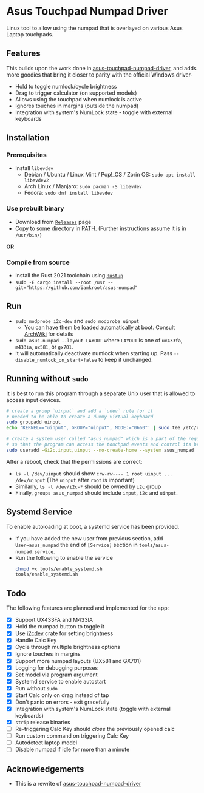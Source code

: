 # Asus Touchpad Numpad Driver

Linux tool to allow using the numpad that is overlayed on various Asus Laptop touchpads.

## Features
This builds upon the work done in [asus-touchpad-numpad-driver](https://github.com/mohamed-badaoui/asus-touchpad-numpad-driver), and adds more goodies that bring it closer to parity with the official Windows driver-
* Hold to toggle numlock/cycle brightness
* Drag to trigger calculator (on supported models)
* Allows using the touchpad when numlock is active
* Ignores touches in margins (outside the numpad)
* Integration with system's NumLock state - toggle with external keyboards

## Installation
### Prerequisites
* Install `libevdev`
    * Debian / Ubuntu / Linux Mint / Pop!\_OS / Zorin OS: `sudo apt install libevdev2`
    * Arch Linux / Manjaro: `sudo pacman -S libevdev`
    * Fedora: `sudo dnf install libevdev`

### Use prebuilt binary
* Download from [`Releases`](https://github.com/iamkroot/asus-numpad/releases) page
* Copy to some directory in PATH. (Further instructions assume it is in `/usr/bin/`)

**OR**

### Compile from source
* Install the Rust 2021 toolchain using [`Rustup`](https://rustup.rs)
* `sudo -E cargo install --root /usr --git="https://github.com/iamkroot/asus-numpad"`

## Run
* `sudo modprobe i2c-dev` and `sudo modprobe uinput`
    * You can have them be loaded automatically at boot. Consult [ArchWiki](https://wiki.archlinux.org/title/Kernel_module#Automatic_module_loading_with_systemd) for details
* `sudo asus-numpad --layout LAYOUT` where `LAYOUT` is one of `ux433fa`, `m433ia`, `ux581`, or `gx701`.
* It will automatically deactivate numlock when starting up. Pass `--disable_numlock_on_start=false` to keep it unchanged.

## Running without `sudo`
It is best to run this program through a separate Unix user that is allowed to access input devices.
```bash
# create a group `uinput` and add a `udev` rule for it
# needed to be able to create a dummy virtual keyboard
sudo groupadd uinput
echo 'KERNEL=="uinput", GROUP="uinput", MODE:="0660"' | sudo tee /etc/udev/rules.d/99-input.rules

# create a system user called "asus_numpad" which is a part of the required groups,
# so that the program can access the touchpad events and control its brightness
sudo useradd -Gi2c,input,uinput --no-create-home --system asus_numpad
```

After a reboot, check that the permissions are correct:
* `ls -l /dev/uinput` should show `crw-rw---- 1 root uinput ... /dev/uinput` (The `uinput` after `root` is important)
* Similarly, `ls -l /dev/i2c-*` should be owned by `i2c` group
* Finally, `groups asus_numpad` should include `input`, `i2c` and `uinput`.

## Systemd Service
To enable autoloading at boot, a systemd service has been provided.
* If you have added the new user from previous section, add `User=asus_numpad` the end of `[Service]` section in `tools/asus-numpad.service`.
* Run the following to enable the service
    ```bash
    chmod +x tools/enable_systemd.sh
    tools/enable_systemd.sh
    ```

## Todo

The following features are planned and implemented for the app:
* [x] Support UX433FA and M433IA
* [x] Hold the numpad button to toggle it
* [x] Use [i2cdev](https://crates.io/crates/i2cdev) crate for setting brightness
* [x] Handle Calc Key
* [x] Cycle through multiple brightness options
* [x] Ignore touches in margins
* [x] Support more numpad layouts (UX581 and GX701)
* [x] Logging for debugging purposes
* [x] Set model via program argument
* [x] Systemd service to enable autostart
* [x] Run without `sudo`
* [x] Start Calc only on drag instead of tap
* [x] Don't panic on errors - exit gracefully
* [x] Integration with system's NumLock state (toggle with external keyboards)
* [x] `strip` release binaries
* [ ] Re-triggering Calc Key should _close_ the previously opened calc
* [ ] Run custom command on triggering Calc Key
* [ ] Autodetect laptop model
* [ ] Disable numpad if idle for more than a minute

## Acknowledgements
* This is a rewrite of [asus-touchpad-numpad-driver](https://github.com/mohamed-badaoui/asus-touchpad-numpad-driver)
